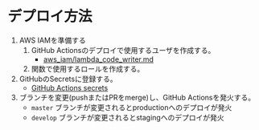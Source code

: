 # デプロイ方法

1. AWS IAMを準備する
    1. GitHub Actionsのデプロイで使用するユーザを作成する。
        - [aws_iam/lambda_code_writer.md](./aws_iam/lambda_code_writer.md)
    1. 関数で使用するロールを作成する。
1. GitHubのSecretsに登録する。
    - [GitHub Actions secrets](./github_actions_secrets.md)
1. ブランチを変更(pushまたはPRをmerge)し、GitHub Actionsを発火する。
    - `master` ブランチが変更されるとproductionへのデプロイが発火
    - `develop` ブランチが変更されるとstagingへのデプロイが発火
